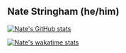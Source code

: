 ## Nate Stringham (he/him)

[![Nate's GitHub stats](https://github-readme-stats.vercel.app/api?username=nstringham&show_icons=true&theme=github_dark)](https://github.com/anuraghazra/github-readme-stats)

[![Nate's wakatime stats](https://github-readme-stats.vercel.app/api/wakatime?username=nstringham&show_icons=true&theme=github_dark)](https://wakatime.com/@nstringham)

<!--
**nstringham/nstringham** is a ✨ _special_ ✨ repository because its `README.md` (this file) appears on your GitHub profile.

Here are some ideas to get you started:

- 🔭 I’m currently working on ...
- 🌱 I’m currently learning ...
- 👯 I’m looking to collaborate on ...
- 🤔 I’m looking for help with ...
- 💬 Ask me about ...
- 📫 How to reach me: ...
- 😄 Pronouns: ...
- ⚡ Fun fact: ...
-->
